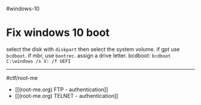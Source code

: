 #windows-10
# Fix windows 10 boot
select the disk with `diskpart` then select the system volume. if gpt use `bcdboot`. if mbr, use `bootrec`. assign a drive letter.
bcdboot: `bcdboot C:\windows /s V: /f UEFI`

---

#ctf/root-me
- [[(root-me.org) FTP - authentication]]
- [[(root-me.org) TELNET - authentication]]